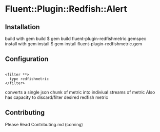 # Fluent::Plugin::Redfish::Alert

## Installation

build with gem build
    $ gem build fluent-plugin-redfishmetric.gemspec
install with gem install
    $ gem install fluent-plugin-redfishmetric.gem

## Configuration

```

<filter **>
  type redfishmetric
</filter>

```

converts a single json chunk of metric into indiviual streams of metric
Also has capacity to discard/filter desired redfish metric


## Contributing
Please Read Contributing.md (coming)